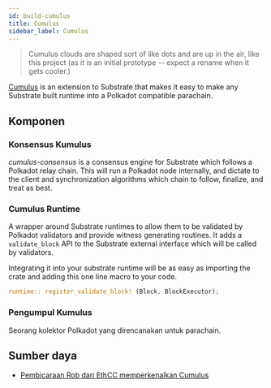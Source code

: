 ```yaml
---
id: build-cumulus
title: Cumulus
sidebar_label: Cumulus
---
```


> Cumulus clouds are shaped sort of like dots and are up in the air, like this project (as it is an initial prototype -- expect a rename when it gets cooler.)

[Cumulus](https://github.com/paritytech/cumulus) is an extension to Substrate that makes it easy to make any Substrate built runtime into a Polkadot compatible parachain.

## Komponen

### Konsensus Kumulus

_cumulus-consensus_ is a consensus engine for Substrate which follows a Polkadot relay chain. This will run a Polkadot node internally, and dictate to the client and synchronization algorithms which chain to follow, finalize, and treat as best.

### Cumulus Runtime

A wrapper around Substrate runtimes to allow them to be validated by Polkadot validators and provide witness generating routines. It adds a `validate_block` API to the Substrate external interface which will be called by validators.

Integrating it into your substrate runtime will be as easy as importing the crate and adding this one line macro to your code.

```rust
runtime:: register_validate_block! (Block, BlockExecutor);
```

### Pengumpul Kumulus

Seorang kolektor Polkadot yang direncanakan untuk parachain.

## Sumber daya

- [Pembicaraan Rob dari EthCC memperkenalkan Cumulus](https://www.youtube.com/watch?v=thgtXq5YMOo)
